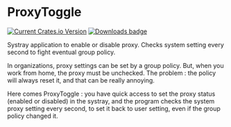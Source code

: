# ProxyToggle

[![Current Crates.io Version](https://img.shields.io/crates/v/proxytoggle.svg)](https://crates.io/crates/proxytoggle)
[![Downloads badge](https://img.shields.io/crates/d/proxytoggle.svg)](https://crates.io/crates/proxytoggle)

Systray application to enable or disable proxy. Checks system setting every second to fight eventual group policy.


In organizations, proxy settings can be set by a group policy. But, when you work from home, the proxy must be unchecked. The problem : the policy will always reset it, and that can be really annoying.


Here comes ProxyToggle : you have quick access to set the proxy status (enabled or disabled) in the systray, and the program checks the system proxy setting every second, to set it back to user setting, even if the group policy changed it.
